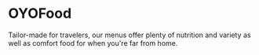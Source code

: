 # OYOFood
Tailor-made for travelers, our menus offer plenty of nutrition and variety as well as comfort food for when you're far from home.
